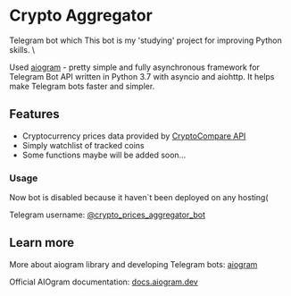 # Crypto Aggregator
Telegram bot which This bot is my 'studying' project for improving Python skills. \

Used [aiogram](https://pypi.org/project/aiogram/) - pretty simple and fully asynchronous framework for Telegram Bot API written in Python 3.7 with asyncio and aiohttp. It helps make Telegram bots faster and simpler.

## Features 
- Cryptocurrency prices data provided by [CryptoCompare API](https://min-api.cryptocompare.com/documentation)
- Simply watchlist of tracked coins
- Some functions maybe will be added soon...

### Usage
Now bot is disabled because it haven`t been deployed on any hosting(

Telegram username: [@crypto_prices_aggregator_bot](https://t.me/crypto_prices_aggregator_bot)

## Learn more

More about aiogram library and developing Telegram bots: [aiogram](https://github.com/aiogram/aiogram)

Official AIOgram documentation: [docs.aiogram.dev](https://docs.aiogram.dev/en/latest/)
